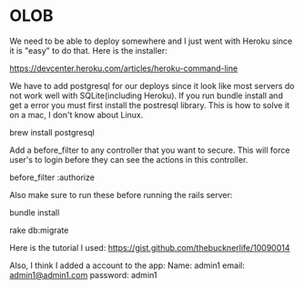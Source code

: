 # OLOB

We need to be able to deploy somewhere and I just went with Heroku since it is "easy" to do that. Here is the installer:

https://devcenter.heroku.com/articles/heroku-command-line

We have to add postgresql for our deploys since it look like most servers do not work well with SQLite(including Heroku). If you run bundle install and get a error you must first install the postresql library. This is how to solve it on a mac, I don't know about Linux.

brew install postgresql

Add a before_filter to any controller that you want to secure. This will force user's to login before they can see the actions in this controller.

before_filter :authorize

Also make sure to run these before running the rails server:

bundle install

rake db:migrate

Here is the tutorial I used:
https://gist.github.com/thebucknerlife/10090014

Also, I think I added a account to the app:
Name: admin1
email: admin1@admin1.com
password: admin1
